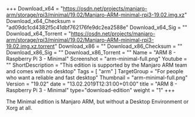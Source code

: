 +++
Download_x64 = "https://osdn.net/projects/manjaro-arm/storage/rpi3/minimal/19.02/Manjaro-ARM-minimal-rpi3-19.02.img.xz"
Download_x64_Checksum = "ad09dc1cd4382f5c41dbf762176fe9dc2ea2588e"
Download_x64_Sig = ""
Download_x64_Torrent = "https://osdn.net/projects/manjaro-arm/storage/rpi3/minimal/19.02/Manjaro-ARM-minimal-rpi3-19.02.img.xz.torrent"
Download_x86 = ""
Download_x86_Checksum = ""
Download_x86_Sig = ""
Download_x86_Torrent = ""
Name = "ARM 8 - Raspberry Pi 3 - Minimal"
Screenshot = "arm-minimal-full.png"
Youtube = ""
ShortDescription = "This edition is supported by the Manjaro ARM team and comes with no desktop"
Tags = [ "arm" ]
TargetGroup = "For people who want a reliable and fast desktop"
Thumbnail = "arm-minimal-full.png"
Version = "19.02"
date = "13.02.2019T12:31:00+01:00"
title = "ARM 8 - Raspberry Pi 3 - Minimal"
type="download-edition"
weight = "1"
+++

The Minimal edition is Manjaro ARM, but without a Desktop Environment or Xorg at all.

